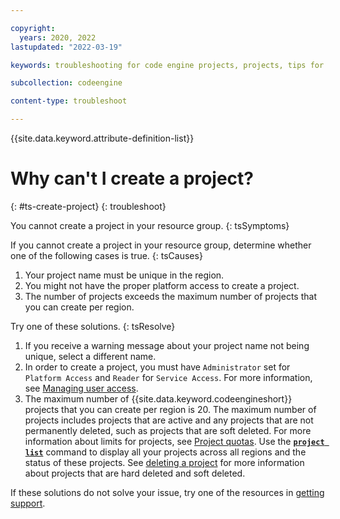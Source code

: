 ```yaml
---

copyright:
  years: 2020, 2022
lastupdated: "2022-03-19"

keywords: troubleshooting for code engine projects, projects, tips for projects, accessing projects, tips for creating project

subcollection: codeengine

content-type: troubleshoot

---
```


{{site.data.keyword.attribute-definition-list}}

# Why can't I create a project?
{: #ts-create-project}
{: troubleshoot}

You cannot create a project in your resource group.
{: tsSymptoms}

If you cannot create a project in your resource group, determine whether one of the following cases is true. 
{: tsCauses}

1. Your project name must be unique in the region. 
2. You might not have the proper platform access to create a project. 
3. The number of projects exceeds the maximum number of projects that you can create per region. 


Try one of these solutions.
{: tsResolve}

1. If you receive a warning message about your project name not being unique, select a different name. 
2. In order to create a project, you must have `Administrator` set for `Platform Access` and `Reader` for `Service Access`. For more information, see [Managing user access](/docs/codeengine?topic=codeengine-iam).
3. The maximum number of {{site.data.keyword.codeengineshort}} projects that you can create per region is 20. The maximum number of projects includes projects that are active and any projects that are not permanently deleted, such as projects that are soft deleted. For more information about limits for projects, see [Project quotas](/docs/codeengine?topic=codeengine-limits#project_quotas). Use the [**`project list`**](/docs/codeengine?topic=codeengine-cli#cli-project-list) command to display all your projects across all regions and the status of these projects. See [deleting a project](/docs/codeengine?topic=codeengine-manage-project#delete-project) for more information about projects that are hard deleted and soft deleted.

If these solutions do not solve your issue, try one of the resources in [getting support](/docs/codeengine?topic=codeengine-get-support).



